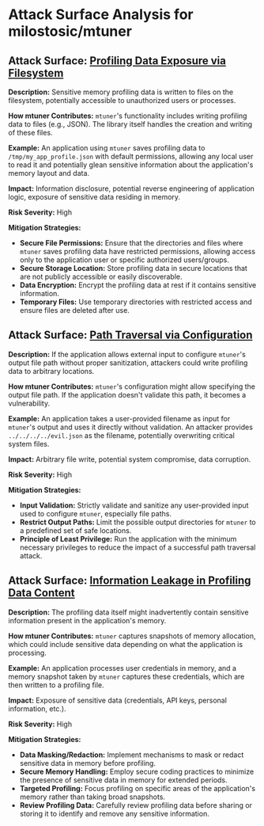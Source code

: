 # Attack Surface Analysis for milostosic/mtuner

## Attack Surface: [Profiling Data Exposure via Filesystem](./attack_surfaces/profiling_data_exposure_via_filesystem.md)

**Description:** Sensitive memory profiling data is written to files on the filesystem, potentially accessible to unauthorized users or processes.

**How mtuner Contributes:** `mtuner`'s functionality includes writing profiling data to files (e.g., JSON). The library itself handles the creation and writing of these files.

**Example:** An application using `mtuner` saves profiling data to `/tmp/my_app_profile.json` with default permissions, allowing any local user to read it and potentially glean sensitive information about the application's memory layout and data.

**Impact:** Information disclosure, potential reverse engineering of application logic, exposure of sensitive data residing in memory.

**Risk Severity:** High

**Mitigation Strategies:**
* **Secure File Permissions:** Ensure that the directories and files where `mtuner` saves profiling data have restricted permissions, allowing access only to the application user or specific authorized users/groups.
* **Secure Storage Location:** Store profiling data in secure locations that are not publicly accessible or easily discoverable.
* **Data Encryption:** Encrypt the profiling data at rest if it contains sensitive information.
* **Temporary Files:** Use temporary directories with restricted access and ensure files are deleted after use.

## Attack Surface: [Path Traversal via Configuration](./attack_surfaces/path_traversal_via_configuration.md)

**Description:**  If the application allows external input to configure `mtuner`'s output file path without proper sanitization, attackers could write profiling data to arbitrary locations.

**How mtuner Contributes:** `mtuner`'s configuration might allow specifying the output file path. If the application doesn't validate this path, it becomes a vulnerability.

**Example:** An application takes a user-provided filename as input for `mtuner`'s output and uses it directly without validation. An attacker provides `../../../../evil.json` as the filename, potentially overwriting critical system files.

**Impact:** Arbitrary file write, potential system compromise, data corruption.

**Risk Severity:** High

**Mitigation Strategies:**
* **Input Validation:**  Strictly validate and sanitize any user-provided input used to configure `mtuner`, especially file paths.
* **Restrict Output Paths:**  Limit the possible output directories for `mtuner` to a predefined set of safe locations.
* **Principle of Least Privilege:** Run the application with the minimum necessary privileges to reduce the impact of a successful path traversal attack.

## Attack Surface: [Information Leakage in Profiling Data Content](./attack_surfaces/information_leakage_in_profiling_data_content.md)

**Description:**  The profiling data itself might inadvertently contain sensitive information present in the application's memory.

**How mtuner Contributes:** `mtuner` captures snapshots of memory allocation, which could include sensitive data depending on what the application is processing.

**Example:**  An application processes user credentials in memory, and a memory snapshot taken by `mtuner` captures these credentials, which are then written to a profiling file.

**Impact:** Exposure of sensitive data (credentials, API keys, personal information, etc.).

**Risk Severity:** High

**Mitigation Strategies:**
* **Data Masking/Redaction:** Implement mechanisms to mask or redact sensitive data in memory before profiling.
* **Secure Memory Handling:** Employ secure coding practices to minimize the presence of sensitive data in memory for extended periods.
* **Targeted Profiling:**  Focus profiling on specific areas of the application's memory rather than taking broad snapshots.
* **Review Profiling Data:** Carefully review profiling data before sharing or storing it to identify and remove any sensitive information.

